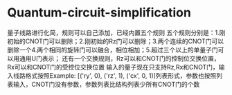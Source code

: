 # Quantum-circuit-simplification
量子线路进行化简，规则可以自己添加，已经内置五个规则
五个规则分别是：1.刚初始的CNOT门可以删除；2.刚初始的Rz门可以删除；3.两个连续的CNOT门可以删除一个4.两个相同的旋转门可以融合，相位相加；5.超过三个以上的单量子门可以用通用U门表示；
还有一个交换规则，Rz可以和CNOT门的控制位交换位置，Rx可以和CNOT门的受控位交换位置
输入的量子现在只支持Rz,Rx和CNOT门，输入线路格式按照Example: [('ry', 0), ('rz', 1), ('cx', 0, 1)]列表形式，参数也按照列表输入，CNOT门没有参数，参数列表比结构列表少所有CNOT门的个数
